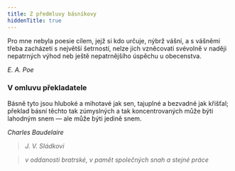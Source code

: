```yaml
---
title: Z předmluvy básníkovy
hiddenTitle: true
---
```


Pro mne nebyla poesie cílem, jejž si kdo určuje, nýbrž vášní, a s vášněmi třeba zacházeti s největší šetrností, nelze jich vzněcovati svévolně v naději nepatrných výhod neb ještě nepatrnějšího úspěchu u obecenstva.

_E. A. Poe_

### V omluvu překladatele

Básně tyto jsou hluboké a mihotavé jak sen, tajuplné a bezvadné jak křišťal; překlad básní těchto tak zúmyslných a tak koncentrovaných může býti lahodným snem — ale může býti jedině snem.

_Charles Baudelaire_

> _J. V. Sládkovi_

> _v oddanosti bratrské, v pamět společných snah a stejné práce_
